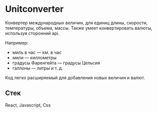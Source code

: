 # Unitconverter
Конвертер международных величин, для единиц длины, скорости, температуры, объема, массы. Также умеет конвертировать валюты, используя сторонний api.

Например:
- миль в час — км. в час
- мили — киллометры
- градусы Фаренгейта — градусы Цельсия
- галлоны — литры
и т. д.

Код легко расширяемый для добавления новых величин и валют.

## Стек
React, Javascript, Css
